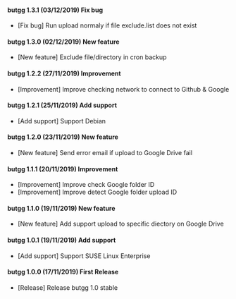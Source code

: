 #### butgg 1.3.1 (03/12/2019) Fix bug
- [Fix bug] Run upload normaly if file exclude.list does not exist

#### butgg 1.3.0 (02/12/2019) New feature
- [New feature] Exclude file/directory in cron backup

#### butgg 1.2.2 (27/11/2019) Improvement
- [Improvement] Improve checking network to connect to Github & Google

#### butgg 1.2.1 (25/11/2019) Add support
- [Add support] Support Debian

#### butgg 1.2.0 (23/11/2019) New feature
- [New feature] Send error email if upload to Google Drive fail

#### butgg 1.1.1 (20/11/2019) Improvement
- [Improvement] Improve check Google folder ID
- [Improvement] Improve detect Google folder upload ID

#### butgg 1.1.0 (19/11/2019) New feature
- [New feature] Add support upload to specific diectory on Google Drive

#### butgg 1.0.1 (19/11/2019) Add support
- [Add support] Support SUSE Linux Enterprise

#### butgg 1.0.0 (17/11/2019) First Release
- [Release] Release butgg 1.0 stable
